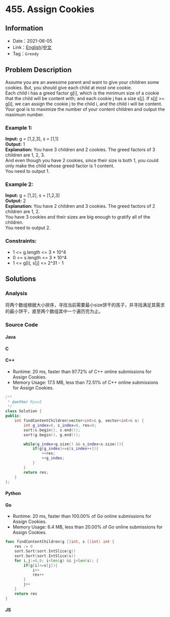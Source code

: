 # 455. Assign Cookies
## Information
* Date：2021-06-05
* Link：[English](https://leetcode.com/problems/assign-cookies/)/[中文](https://leetcode-cn.com/problems/assign-cookies/)
* Tag：`Greedy`

## Problem Description
Assume you are an awesome parent and want to give your children some cookies. But, you should give each child at most one cookie.   
Each child i has a greed factor g[i], which is the minimum size of a cookie that the child will be content with; and each cookie j has a size s[j]. If s[j] >= g[i], we can assign the cookie j to the child i, and the child i will be content. Your goal is to maximize the number of your content children and output the maximum number.
### Example 1: 
**Input:**
g = [1,2,3], s = [1,1]   
**Output:**
1   
**Explanation:**
You have 3 children and 2 cookies. The greed factors of 3 children are 1, 2, 3.   
And even though you have 2 cookies, since their size is both 1, you could only make the child whose greed factor is 1 content.   
You need to output 1.
### Example 2: 
**Input:**
g = [1,2], s = [1,2,3]   
**Output:**
2   
**Explanation:**
You have 2 children and 3 cookies. The greed factors of 2 children are 1, 2.   
You have 3 cookies and their sizes are big enough to gratify all of the children.   
You need to output 2.
### Constraints:
* 1 <= g.length <= 3 * 10^4
* 0 <= s.length <= 3 * 10^4
* 1 <= g[i], s[j] <= 2^31 - 1
## Solutions
### Analysis
将两个数组根据大小排序，寻找当前需要最小size饼干的孩子，并寻找满足其需求的最小饼干，直至两个数组其中一个遍历完为止。
### Source Code
#### Java
#### C
#### C++
* Runtime: 20 ms, faster than 97.72% of C++ online submissions for Assign Cookies.
* Memory Usage: 17.5 MB, less than 72.51% of C++ online submissions for Assign Cookies.
```cpp
/**
 * @author RyuuI
 */
class Solution {
public:
    int findContentChildren(vector<int>& g, vector<int>& s) {
        int g_index=0, s_index=0, res=0;
        sort(s.begin(), s.end());
        sort(g.begin(), g.end());

        while(g_index<g.size() && s_index<s.size()){
            if(g[g_index]<=s[s_index++]){
                ++res;
                ++g_index;
            } 
        }
        return res;
    }
};
```
#### Python
#### Go
* Runtime: 20 ms, faster than 100.00% of Go online submissions for Assign Cookies.
* Memory Usage: 6.4 MB, less than 20.00% of Go online submissions for Assign Cookies.
```go
func findContentChildren(g []int, s []int) int {
    res := 0
    sort.Sort(sort.IntSlice(g))
    sort.Sort(sort.IntSlice(s))
    for i,j:=0,0; i<len(g) && j<len(s); {
        if(g[i]<=s[j]){
            i++
            res++
        }
        j++
    }
    return res
}
```
#### JS
